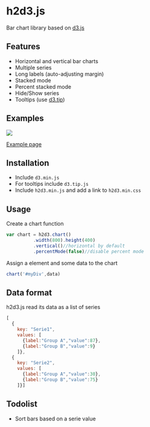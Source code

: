 h2d3.js
=======

Bar chart library based on [d3.js](http://d3js.org/)

## Features

- Horizontal and vertical bar charts
- Multiple series
- Long labels (auto-adjusting margin)
- Stacked mode
- Percent stacked mode
- Hide/Show series
- Tooltips (use [d3.tip](https://github.com/Caged/d3-tip))

## Examples

<a href='http://mcaule.github.io/h2d3.js/example.html' ><img src='http://mcaule.github.io/h2d3.js/img/example2.png'/></a>

[Example page](http://mcaule.github.io/h2d3.js/example.html)

## Installation

- Include `d3.min.js`
- For tooltips include `d3.tip.js`
- Include `h2d3.min.js` and add a link to `h2d3.min.css`

## Usage

Create a chart function

```javascript
var chart = h2d3.chart()
          .width(800).height(400)
          .vertical()//horizontal by default       
          .percentMode(false)//disable percent mode
```

Assign a element and some data to the chart

```javascript
chart('#myDiv',data)
```

## Data format

h2d3.js read its data as a list of series

```javascript
[
  {
    key: "Serie1",
    values: [
      {label:"Group A","value":87},
      {label:"Group B","value":9}
    ]},
  {
    key: "Serie2",
    values: [
      {label:"Group A","value":30},
      {label:"Group B","value":75}
    ]}]
```

## Todolist

- Sort bars based on a serie value

